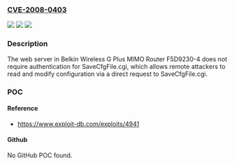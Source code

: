 ### [CVE-2008-0403](https://cve.mitre.org/cgi-bin/cvename.cgi?name=CVE-2008-0403)
![](https://img.shields.io/static/v1?label=Product&message=n%2Fa&color=blue)
![](https://img.shields.io/static/v1?label=Version&message=n%2Fa&color=blue)
![](https://img.shields.io/static/v1?label=Vulnerability&message=n%2Fa&color=brighgreen)

### Description

The web server in Belkin Wireless G Plus MIMO Router F5D9230-4 does not require authentication for SaveCfgFile.cgi, which allows remote attackers to read and modify configuration via a direct request to SaveCfgFile.cgi.

### POC

#### Reference
- https://www.exploit-db.com/exploits/4941

#### Github
No GitHub POC found.

